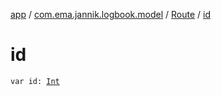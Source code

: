 [app](../../index.md) / [com.ema.jannik.logbook.model](../index.md) / [Route](index.md) / [id](./id.md)

# id

`var id: `[`Int`](https://kotlinlang.org/api/latest/jvm/stdlib/kotlin/-int/index.html)